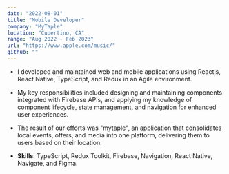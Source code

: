 ```yaml
---
date: "2022-08-01"
title: "Mobile Developer"
company: "MyTaple"
location: "Cupertino, CA"
range: "Aug 2022 - Feb 2023"
url: "https://www.apple.com/music/"
github: ""
---
```


- I developed and maintained web and mobile applications using Reactjs, React Native, TypeScript, and Redux in an Agile environment.

- My key responsibilities included designing and maintaining components integrated with Firebase APIs, and applying my knowledge of component lifecycle, state management, and navigation for enhanced user experiences.

- The result of our efforts was "mytaple", an application that consolidates local events, offers, and media into one platform, delivering them to users based on their location.

- **Skills**: TypeScript, Redux Toolkit, Firebase, Navigation, React Native, Navigate, and Figma.

<!-- - Developed and maintained web and mobile applications using React, React Native, JavaScript, TypeScript, and Redux.
- Designed, implemented, and maintained custom components integrated with Firebase APIs.
- Worked as a team player in an Agile development environment.
- Utilized component lifecycle, state management, and navigation to create high-quality user experiences on both web and mobile platforms. -->
